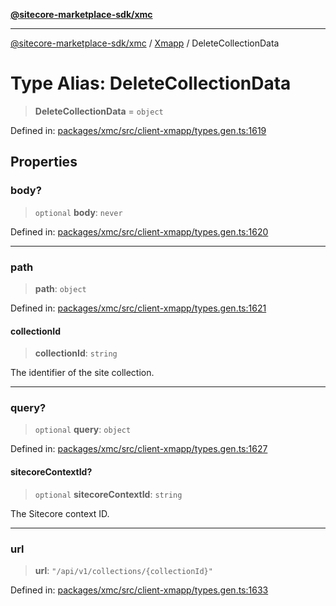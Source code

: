 [**@sitecore-marketplace-sdk/xmc**](../../../../README.md)

***

[@sitecore-marketplace-sdk/xmc](../../../../README.md) / [Xmapp](../README.md) / DeleteCollectionData

# Type Alias: DeleteCollectionData

> **DeleteCollectionData** = `object`

Defined in: [packages/xmc/src/client-xmapp/types.gen.ts:1619](https://github.com/Sitecore/marketplace-sdk/blob/main/packages/xmc/src/client-xmapp/types.gen.ts#L1619)

## Properties

### body?

> `optional` **body**: `never`

Defined in: [packages/xmc/src/client-xmapp/types.gen.ts:1620](https://github.com/Sitecore/marketplace-sdk/blob/main/packages/xmc/src/client-xmapp/types.gen.ts#L1620)

***

### path

> **path**: `object`

Defined in: [packages/xmc/src/client-xmapp/types.gen.ts:1621](https://github.com/Sitecore/marketplace-sdk/blob/main/packages/xmc/src/client-xmapp/types.gen.ts#L1621)

#### collectionId

> **collectionId**: `string`

The identifier of the site collection.

***

### query?

> `optional` **query**: `object`

Defined in: [packages/xmc/src/client-xmapp/types.gen.ts:1627](https://github.com/Sitecore/marketplace-sdk/blob/main/packages/xmc/src/client-xmapp/types.gen.ts#L1627)

#### sitecoreContextId?

> `optional` **sitecoreContextId**: `string`

The Sitecore context ID.

***

### url

> **url**: `"/api/v1/collections/{collectionId}"`

Defined in: [packages/xmc/src/client-xmapp/types.gen.ts:1633](https://github.com/Sitecore/marketplace-sdk/blob/main/packages/xmc/src/client-xmapp/types.gen.ts#L1633)

